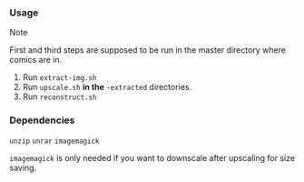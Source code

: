 ### Usage

> [!NOTE]
> First and third steps are supposed to be run in the master directory where comics are in.

1. Run ``extract-img.sh``
2. Run ``upscale.sh`` **in the** ``-extracted`` directories.
3. Run ``reconstruct.sh``

### Dependencies
``unzip`` ``unrar`` ``imagemagick``

``imagemagick`` is only needed if you want to downscale after upscaling for size saving.